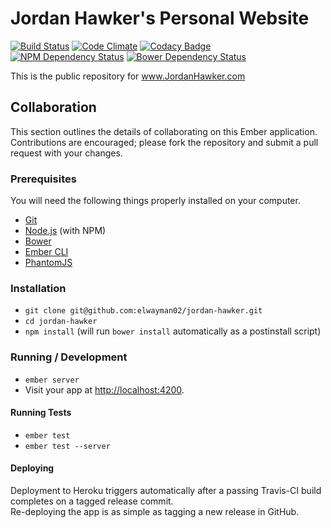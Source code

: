 # Jordan Hawker's Personal Website

[![Build Status](https://travis-ci.org/elwayman02/jordan-hawker.svg?branch=master)](https://travis-ci.org/elwayman02/jordan-hawker)
[![Code Climate](https://codeclimate.com/github/elwayman02/jordan-hawker/badges/gpa.svg)](https://codeclimate.com/github/elwayman02/jordan-hawker)
[![Codacy Badge](https://www.codacy.com/project/badge/2d266018cf964da9ba071035ccd59024)](https://www.codacy.com/app/hawker-jordan/jordan-hawker)
[![NPM Dependency Status](https://www.versioneye.com/user/projects/557386f23363340020000006/badge.svg?style=flat)](https://www.versioneye.com/user/projects/557386f23363340020000006)
[![Bower Dependency Status](https://www.versioneye.com/user/projects/557386f13363340023000003/badge.svg?style=flat)](https://www.versioneye.com/user/projects/557386f13363340023000003)

This is the public repository for www.JordanHawker.com

## Collaboration

This section outlines the details of collaborating on this Ember application.  Contributions are encouraged; please fork the repository and submit a pull request with your changes.

### Prerequisites

You will need the following things properly installed on your computer.

* [Git](http://git-scm.com/)
* [Node.js](http://nodejs.org/) (with NPM)
* [Bower](http://bower.io/)
* [Ember CLI](http://www.ember-cli.com/)
* [PhantomJS](http://phantomjs.org/)

### Installation

* `git clone git@github.com:elwayman02/jordan-hawker.git`
* `cd jordan-hawker`
* `npm install` (will run `bower install` automatically as a postinstall script)

### Running / Development

* `ember server`
* Visit your app at [http://localhost:4200](http://localhost:4200).

#### Running Tests

* `ember test`
* `ember test --server`

#### Deploying

Deployment to Heroku triggers automatically after a passing Travis-CI build completes on a tagged release commit.  
Re-deploying the app is as simple as tagging a new release in GitHub.
